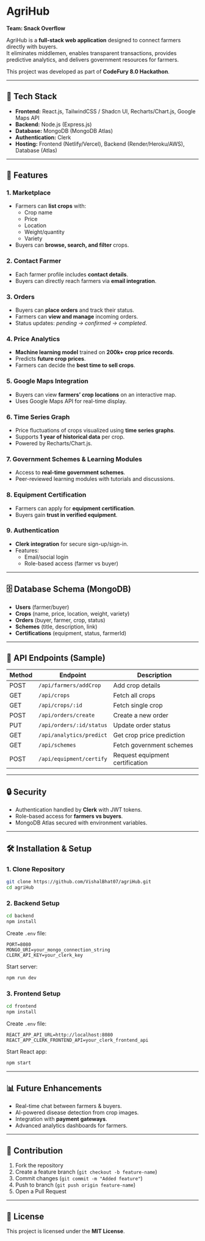 # AgriHub

**Team: Snack Overflow**

AgriHub is a **full-stack web application** designed to connect farmers directly with buyers.  
It eliminates middlemen, enables transparent transactions, provides predictive analytics, and delivers government resources for farmers.

This project was developed as part of **CodeFury 8.0 Hackathon**.

---

## 🚀 Tech Stack

- **Frontend:** React.js, TailwindCSS / Shadcn UI, Recharts/Chart.js, Google Maps API
- **Backend:** Node.js (Express.js)
- **Database:** MongoDB (MongoDB Atlas)
- **Authentication:** Clerk
- **Hosting:** Frontend (Netlify/Vercel), Backend (Render/Heroku/AWS), Database (Atlas)

---

## 📌 Features

### 1. Marketplace

- Farmers can **list crops** with:
  - Crop name
  - Price
  - Location
  - Weight/quantity
  - Variety
- Buyers can **browse, search, and filter** crops.

### 2. Contact Farmer

- Each farmer profile includes **contact details**.
- Buyers can directly reach farmers via **email integration**.

### 3. Orders

- Buyers can **place orders** and track their status.
- Farmers can **view and manage** incoming orders.
- Status updates: _pending → confirmed → completed_.

### 4. Price Analytics

- **Machine learning model** trained on **200k+ crop price records**.
- Predicts **future crop prices**.
- Farmers can decide the **best time to sell crops**.

### 5. Google Maps Integration

- Buyers can view **farmers’ crop locations** on an interactive map.
- Uses Google Maps API for real-time display.

### 6. Time Series Graph

- Price fluctuations of crops visualized using **time series graphs**.
- Supports **1 year of historical data** per crop.
- Powered by Recharts/Chart.js.

### 7. Government Schemes & Learning Modules

- Access to **real-time government schemes**.
- Peer-reviewed learning modules with tutorials and discussions.

### 8. Equipment Certification

- Farmers can apply for **equipment certification**.
- Buyers gain **trust in verified equipment**.

### 9. Authentication

- **Clerk integration** for secure sign-up/sign-in.
- Features:
  - Email/social login
  - Role-based access (farmer vs buyer)

---

## 🗄️ Database Schema (MongoDB)

- **Users** (farmer/buyer)
- **Crops** (name, price, location, weight, variety)
- **Orders** (buyer, farmer, crop, status)
- **Schemes** (title, description, link)
- **Certifications** (equipment, status, farmerId)

---

## 📡 API Endpoints (Sample)

| Method | Endpoint                 | Description                     |
| ------ | ------------------------ | ------------------------------- |
| POST   | `/api/farmers/addCrop`   | Add crop details                |
| GET    | `/api/crops`             | Fetch all crops                 |
| GET    | `/api/crops/:id`         | Fetch single crop               |
| POST   | `/api/orders/create`     | Create a new order              |
| PUT    | `/api/orders/:id/status` | Update order status             |
| GET    | `/api/analytics/predict` | Get crop price prediction       |
| GET    | `/api/schemes`           | Fetch government schemes        |
| POST   | `/api/equipment/certify` | Request equipment certification |

---

## 🔒 Security

- Authentication handled by **Clerk** with JWT tokens.
- Role-based access for **farmers vs buyers**.
- MongoDB Atlas secured with environment variables.

---

## 🛠️ Installation & Setup

### 1. Clone Repository

```bash
git clone https://github.com/VishalBhat07/agriHub.git
cd agriHub
```

### 2. Backend Setup

```bash
cd backend
npm install
```

Create `.env` file:

```env
PORT=8080
MONGO_URI=your_mongo_connection_string
CLERK_API_KEY=your_clerk_key
```

Start server:

```bash
npm run dev
```

### 3. Frontend Setup

```bash
cd frontend
npm install
```

Create `.env` file:

```env
REACT_APP_API_URL=http://localhost:8080
REACT_APP_CLERK_FRONTEND_API=your_clerk_frontend_api
```

Start React app:

```bash
npm start
```

---

## 📊 Future Enhancements

- Real-time chat between farmers & buyers.
- AI-powered disease detection from crop images.
- Integration with **payment gateways**.
- Advanced analytics dashboards for farmers.

---

## 🤝 Contribution

1. Fork the repository
2. Create a feature branch (`git checkout -b feature-name`)
3. Commit changes (`git commit -m "Added feature"`)
4. Push to branch (`git push origin feature-name`)
5. Open a Pull Request

---

## 📄 License

This project is licensed under the **MIT License**.
